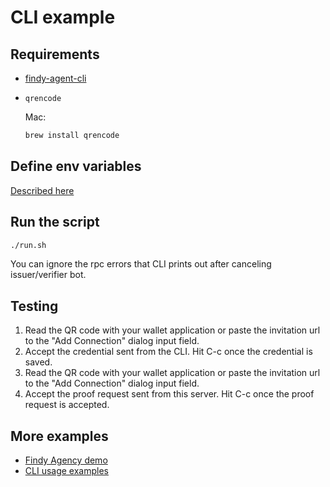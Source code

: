 # CLI example

## Requirements

* [findy-agent-cli](https://github.com/findy-network/findy-agent-cli#installation)
* `qrencode`

    Mac:

    ```bash
    brew install qrencode
    ```

## Define env variables

[Described here](../README.md#setup-env-variables-for-the-agency-connection)

## Run the script

```bash
./run.sh
```

You can ignore the rpc errors that CLI prints out after canceling issuer/verifier bot.

## Testing

1. Read the QR code with your wallet application or
paste the invitation url to the "Add Connection" dialog input field.
1. Accept the credential sent from the CLI. Hit C-c once the credential is saved.
1. Read the QR code with your wallet application or
paste the invitation url to the "Add Connection" dialog input field.
1. Accept the proof request sent from this server. Hit C-c once the proof request is accepted.

## More examples

* [Findy Agency demo](https://github.com/findy-network/findy-agency-demo)
* [CLI usage examples](https://github.com/findy-network/findy-agent-cli#cli-usage-examples)
